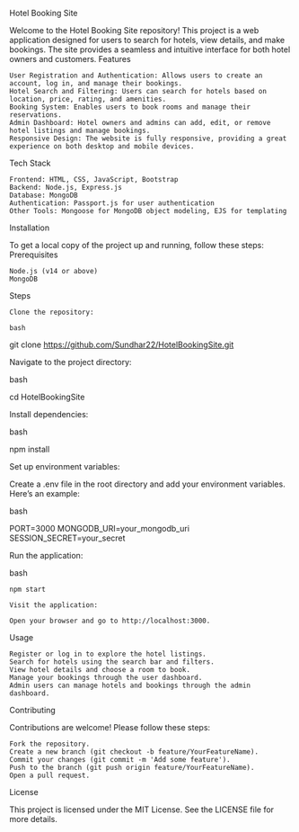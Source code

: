 Hotel Booking Site

Welcome to the Hotel Booking Site repository! This project is a web application designed for users to search for hotels, view details, and make bookings. The site provides a seamless and intuitive interface for both hotel owners and customers.
Features

    User Registration and Authentication: Allows users to create an account, log in, and manage their bookings.
    Hotel Search and Filtering: Users can search for hotels based on location, price, rating, and amenities.
    Booking System: Enables users to book rooms and manage their reservations.
    Admin Dashboard: Hotel owners and admins can add, edit, or remove hotel listings and manage bookings.
    Responsive Design: The website is fully responsive, providing a great experience on both desktop and mobile devices.

Tech Stack

    Frontend: HTML, CSS, JavaScript, Bootstrap
    Backend: Node.js, Express.js
    Database: MongoDB
    Authentication: Passport.js for user authentication
    Other Tools: Mongoose for MongoDB object modeling, EJS for templating

Installation

To get a local copy of the project up and running, follow these steps:
Prerequisites

    Node.js (v14 or above)
    MongoDB

Steps

    Clone the repository:

    bash

git clone https://github.com/Sundhar22/HotelBookingSite.git

Navigate to the project directory:

bash

cd HotelBookingSite

Install dependencies:

bash

npm install

Set up environment variables:

Create a .env file in the root directory and add your environment variables. Here’s an example:

bash

PORT=3000
MONGODB_URI=your_mongodb_uri
SESSION_SECRET=your_secret

Run the application:

bash

    npm start

    Visit the application:

    Open your browser and go to http://localhost:3000.

Usage

    Register or log in to explore the hotel listings.
    Search for hotels using the search bar and filters.
    View hotel details and choose a room to book.
    Manage your bookings through the user dashboard.
    Admin users can manage hotels and bookings through the admin dashboard.

Contributing

Contributions are welcome! Please follow these steps:

    Fork the repository.
    Create a new branch (git checkout -b feature/YourFeatureName).
    Commit your changes (git commit -m 'Add some feature').
    Push to the branch (git push origin feature/YourFeatureName).
    Open a pull request.

License

This project is licensed under the MIT License. See the LICENSE file for more details.
